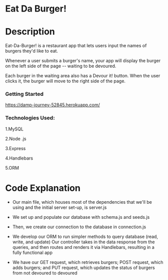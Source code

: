 # Eat Da Burger!

<h1>Description</h1>

Eat-Da-Burger! is a restaurant app that lets users input the names of burgers they'd like to eat.

Whenever a user submits a burger's name, your app will display the burger on the left side of the page -- waiting to be devoured.

Each burger in the waiting area also has a Devour it! button. When the user clicks it, the burger will move to the right side of the page.

<h3>Getting Started</h3>

 https://damp-journey-52845.herokuapp.com/
 
<h3>Technologies Used:</h3>

1.MySQL

2.Node .js

3.Express

4.Handlebars

5.ORM


<h1>Code Explanation</h1>

- Our main file, which houses most of the dependencies that we'll be using and the initial server set-up, is server.js

- We set up and populate our database with schema.js and seeds.js

- Then, we create our connection to the database in connection.js

- We develop our ORM to run simpler methods to query database (read, write, and update)
Our controller takes in the data response from the queries, and then routes and renders it via Handlebars, resulting in a fully functional app

- We have our GET request, which retrieves burgers; POST request, which adds burgers; and PUT request, which updates the status of burgers from not devoured to devoured
